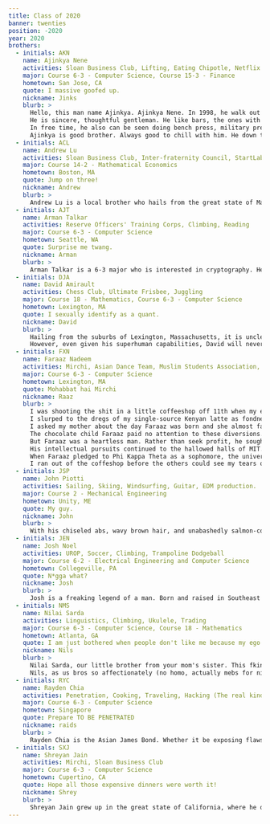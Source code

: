 ```yaml
---
title: Class of 2020
banner: twenties
position: -2020
year: 2020
brothers:
  - initials: AKN
    name: Ajinkya Nene
    activities: Sloan Business Club, Lifting, Eating Chipotle, Netflix
    major: Course 6-3 - Computer Science, Course 15-3 - Finance
    hometown: San Jose, CA
    quote: I massive goofed up.
    nickname: Jinks
    blurb: >
      Hello, this man name Ajinkya. Ajinkya Nene. In 1998, he walk out of mother's womb premature in San Jose, CA without the help of physicians. He is miracle.
      He is sincere, thoughtful gentleman. He like bars, the ones with protein. He have great taste in food. If you see him at Chipotle, say hello! He also Netflix Diamond Solitaire member with over 3000 hours of video watched. He like happy times with people. Perhaps when you meet him you can loosen up and have happy times too.
      In free time, he also can be seen doing bench press, military press, pull-ups, bicep curls. Sometimes legs.
      Ajinkya is good brother. Always good to chill with him. He down to try many fun things in life. Many good memories with him. You should meet him.
  - initials: ACL
    name: Andrew Lu
    activities: Sloan Business Club, Inter-fraternity Council, StartLabs, Viola, Reading, Traveling
    major: Course 14-2 - Mathematical Economics
    hometown: Boston, MA
    quote: Jump on three!
    nickname: Andrew
    blurb: >
      Andrew Lu is a local brother who hails from the great state of Massachusetts, majoring in Computer Science and Mathematical Economics. He may know a think or two about programming, but you can find his heart in business and finance. Andrew is a member of Sloan Business Club, Start Labs, and the Flux accelerator program. When heís not dishing out sound financial advice, he dominates the squash courts and dismantles his opponents in party games such as ping pong and foosball. Andrew is also the fearless leader of the 2020 pledge class, whose achievements include getting 12 people stuck in an elevator at 1 am, winning at the esteemed SK Late Night, and much more.
  - initials: AJT
    name: Arman Talkar
    activities: Reserve Officers' Training Corps, Climbing, Reading
    major: Course 6-3 - Computer Science
    hometown: Seattle, WA
    quote: Surprise me twang.
    nickname: Arman
    blurb: >
      Arman Talkar is a 6-3 major who is interested in cryptography. He is in Air Force ROTC. When he is not cracking codes or flying jets, he can be found enjoying the privacy of his room.
  - initials: DJA
    name: David Amirault 
    activities: Chess Club, Ultimate Frisbee, Juggling
    major: Course 18 - Mathematics, Course 6-3 - Computer Science
    hometown: Lexington, MA
    quote: I sexually identify as a quant.
    nickname: David
    blurb: >
      Hailing from the suburbs of Lexington, Massachusetts, it is unclear whether this Twerk God was raised as a child prodigy, or if he was naturally born as one. From randomly discovering that he has a phenomenal voice to sing with, to humbly demolishing 6.437 psets in one night, it is clear that David is a brother truly worth the name. David is one of the most organized and put together brothers at PKT -- whether organizing serenades for the entire group, leading the way at parties, or solving puzzles at midnight, you'll never find yourself bored around him. On a typical weekday, you'll find him a disciplined ROTC man: working out, psetting with brothers, and even getting in some time to grab dinner with his many ladies. But on a weekend, it's a bit of a different story.
      However, even given his superhuman capabilities, David will never admit it -- he is one of the most kind, bright, and chill brothers that Phi Kappa Theta has to offer. Never be afraid to hang out with David -- you'll find out that there's much more to him than it first seems.
  - initials: FXN
    name: Faraaz Nadeem 
    activities: Mirchi, Asian Dance Team, Muslim Students Association, Machine Intelligence Community
    major: Course 6-3 - Computer Science
    hometown: Lexington, MA
    quote: Mohabbat hai Mirchi
    nickname: Raaz
    blurb: >
      I was shooting the shit in a little coffeeshop off 11th when my ears whiffed a conversation between a couple dudebros by the bar. One of them asked "How do I get a damsel's dhol drumming?" The other flexed his pecs a bit and spewed some recycled Pornhub-sidebar-advertisement BS and the two smugly returned to their lives of ignorance.
      I slurped to the dregs of my single-source Kenyan latte as fondness turned my vision a shade of mocha, and I remembered the one man who really got those dhols drumming.
      I asked my mother about the day Faraaz was born and she almost fainted from happiness. She said Allah carried him down from the heavens while Lord Shiva danced the Electric Boogaloo and Yahweh skipped through hemp fields with Jesus Christ on his back. A myriad of maidens simultaneously announced their engagement to the newborn and from the countless brawls of passion that followed, the sport of wrestling was born.
      The chocolate child Faraaz paid no attention to these diversions. 100,000 rupee dowries didn't interest him. 1's and 0's did. A dalliance in the digital became a full-blown passion in his junior year, where he taught himself the poetry of Course 6 and published apps garnering thousands of downloads. 
      But Faraaz was a heartless man. Rather than seek profit, he sought to help the homeland. In his senior year of high school, he built an app to make vital information accessible in the various vernaculars of India.
      His intellectual pursuits continued to the hallowed halls of MIT. Outside of classes, he laid down his running baton and picked up the Sapp. With practically no prior dance experience, Faraaz became a star on Mirchi, MIT's Indian fusion dance team. On the proving grounds of the dance floor he trained his body to be as lithe and sultry as a panther and as explosive as an IED. Newcomers to MIT would occasionally see lines of women stretching from Kresge to Sloan. They'd shrug it off, thinking Beyonce was in town. Little did they know these hearts were aflutter in anticipation of a Mirchi performance, and the few minutes they'd have to bask in the glory of Faraaz Nadeem.
      When Faraaz pledged to Phi Kappa Theta as a sophomore, the universe almost faced an apocalypse. Having PKT and Faraaz Nadeem mix, arguably the two most perfect things in existance, put the balance of good and bad out of whack. Braving the Crimson Staircase of Doom, Faraaz reached the top to ask the saintly Rush Chair what to do. Minutes before the collapse of Earth's core, a solution was found. In an act of true selflessness, Faraaz ascended to the realm of angels, forever becoming the divine protector of PKT.
      I ran out of the coffeshop before the others could see my tears of remembrance. Later that day, I made sure to drive on the footpath on the way home. I smiled as the divine voice of Faraaz rang in my ears. "Shabash beta, shabash!"
  - initials: JSP
    name: John Piotti
    activities: Sailing, Skiing, Windsurfing, Guitar, EDM production.
    major: Course 2 - Mechanical Engineering
    hometown: Unity, ME
    quote: My guy.
    nickname: John
    blurb: >
      With his chiseled abs, wavy brown hair, and unabashedly salmon-colored shorts, everything about John Piotti just screams fratstar. Hailing from the stormy seas of Maine, Johnís both a New England native and a sailor at heart. With his steady hand holding the ropes and his silky smooth voice narrating the history of the Boston skyline, watching John lead a boating tour down the Charles is surely on every MIT studentís bucket list. When something needs fixing, everyone knows Johnís the brother to go to. As handy with a toilet plunger as he is with a sail, Johnís restored the PKT house to its old glory, painstakingly painting over decades of beer stains and cracks. Legend has it that when this godly specimen walks into a party, the ladies come flocking. Luckily for us, Piottiís a romantic at heart and has eyes only for his childhood sweetheart, so heís always happy to introduce any admirers to his friends instead. Is it any surprise that everyone calls John best brother?
  - initials: JEN
    name: Josh Noel
    activities: UROP, Soccer, Climbing, Trampoline Dodgeball
    major: Course 6-2 - Electrical Engineering and Computer Science
    hometown: Collegeville, PA
    quote: N*gga what?
    nickname: Josh
    blurb: >
      Josh is a freaking legend of a man. Born and raised in Southeast Pennsylvania, heís had a lifetime of athletic and academic prowess. Josh is a straight up computer graphics wiz-kid, a lifelong soccer player, and musical virtuoso in over 5 instruments. He is also possibly the fastest man on Earth (some say universe), as we all witnessed when he singlehandedly carried our class to victory in the annual PKT relay race, breaking the sound barrier on the final leg. When he isnít destroying track records, you might catch Josh at the local trampoline dodgeball arena, absolutely crushing it. Josh is a very well rounded guy - friendly, modest, and always incredibly composed. Always down for anything, Josh really knows how to have a good time!
  - initials: NMS
    name: Nilai Sarda
    activities: Linguistics, Climbing, Ukulele, Trading
    major: Course 6-3 - Computer Science, Course 18 - Mathematics
    hometown: Atlanta, GA
    quote: I am just bothered when people don't like me because my ego thrives on adoration of the masses.
    nickname: Nils
    blurb: >
      Nilai Sarda, our little brother from your mom's sister. This fkin g comes from the streets of Atlanta and spells that shit like he some scripps spelling (cop that) bee. We once asked Nilai, how do you spell happiness, and he said, phi kappa theta. 
      Nils, as us bros so affectionately (no homo, actually mebs for nils) call him, has size 13 feet. Now we did the math, and that means he truly gets that shit popping. You'll be at social hours wondering why the fk everyone be looking at the ground, and then you look up, god shines his fking light all over your face, and you see it's your g nilai Sarda. You stare at his fresh skin, his frosty smile, his sparkling white feet, and at his fking big feet. In that moment, all you can think is wow, mama I made it. And that's when your world goes white. Nils, what a fking G.
  - initials: RYC
    name: Rayden Chia
    activities: Penetration, Cooking, Traveling, Hacking (The real kind)
    major: Course 6-3 - Computer Science
    hometown: Singapore
    quote: Prepare TO BE PENETRATED
    nickname: raids
    blurb: >
      Rayden Chia is the Asian James Bond. Whether it be exposing flaws in servers, going hard on problem sets, or extracting the crab meat from a horde of crabs, Rayden Chia lives up to his certification in Offensive Penetration. Rayden possesses a certain dignity and class that comes from being under classified high-stress scenarios. A truly talented man, Rayden can cook you a Michelin quality meal from the recipes he finds past your computer's firewalls while looking fabulous. Watch out for Rayden in the future as his security technology company may be the only thing between your search history and the government.
  - initials: SXJ
    name: Shreyan Jain
    activities: Mirchi, Sloan Business Club
    major: Course 6-3 - Computer Science
    hometown: Cupertino, CA
    quote: Hope all those expensive dinners were worth it!
    nickname: Shrey
    blurb: >
      Shreyan Jain grew up in the great state of California, where he developed a fond affection for all things prep -- you can catch him more often than not meandering around campus in salmon shorts and Aldo loafers. From a young age, Shreyan loved biology, becoming one of only 2 people nationwide to get a perfect score on the AP exam, and starting an extremely popular prep blog online. Of course, when he came to MIT, he pursued this passion by becoming a computer science major. Shreyan's other interests include dancing, Bose headphones, and complaining. Feel free to ask Shrey about anything from Abelian groups of order 5 to his love for good food. By far one of the smartest and most handsome brothers in our pledge class, Shreyan's a great addition to the brotherhood!
---
```

